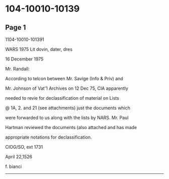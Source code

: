 # 104-10010-10139

## Page 1

1104-10010-101391

WARS 1975 Lit dovin, dater, dres

16 December 1975

Mr. Randall:

According to telcon between Mr. Savige (Info & Priv) and

Mr. Johnson of Vat'1 Archives on 12 Dec 75, CIA apparently

needed to revie for declassification of material on Lists

@ 1A, 2. and 21 (see attachments) just the documents which

were forwarded to us along with the lists by NARS. Mr. Paul

Hartman reviewed the documents (also attached and has made

appropriate notations for declassification.

CIOG/SO, ext 1731

April 22,1526

f. bianci

---


